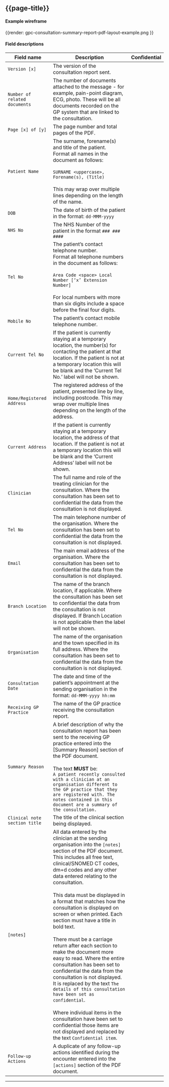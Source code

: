 ## {{page-title}}

#### Example wireframe

<div class="nhsd-!t-margin-bottom-8 nhsd-t-text-align-center">
{{render: gpc-consultation-summary-report-pdf-layout-example.png }}
</div>

#### Field descriptions

<table data-responsive>
  <thead>
    <tr>
      <th data-no-sort>Field name</th>
      <th data-no-sort>Description</th>
      <th data-no-sort>Confidential</th>
    </tr>
  </thead>
  <tbody>
    <tr>
      <td><code>Version [x]</code></td>
      <td>The version of the consultation report sent.</td>
      <td style="text-align: center"><i class="fas fa-check text-success" /></td>
    </tr>
    <tr>
      <td><code>Number of related documents</code></td>
      <td>The number of documents attached to the message - for example, pain-point diagram, ECG, photo. These will be all documents recorded on the GP system that are linked to the consultation.</td>
      <td style="text-align: center"><i class="fas fa-check text-success" /></td>
    </tr>
    <tr>
      <td><code>Page [x] of [y]</code></td>
      <td>The page number and total pages of the PDF.</td>
      <td style="text-align: center"><i class="fas fa-check text-success" /></td>
    </tr>
    <tr>
      <td><code>Patient Name</code></td>
      <td>The surname, forename(s) and title of the patient. <br>Format all names in the document as follows:<br /><br /><code>SURNAME &lt;uppercase&gt;, Forename(s), (Title)</code><br /><br />This may wrap over multiple lines depending on the length of the name.</td>
      <td style="text-align: center"><i class="fas fa-check text-success" /></td>
    </tr>
    <tr>
      <td><code>DOB</code></td>
      <td>The date of birth of the patient in the format: <code>dd-MMM-yyyy</code></td>
      <td style="text-align: center"><i class="fas fa-check text-success" /></td>
    </tr>
    <tr>
      <td><code>NHS No</code></td>
      <td>The NHS Number of the patient in the format <code>### ### ####</code></td>
      <td style="text-align: center"><i class="fas fa-check text-success" /></td>
    </tr>
    <tr>
      <td><code>Tel No</code></td>
      <td>The patient’s contact telephone number.<br> Format all telephone numbers in the document as follows:<br /><br /><code>Area Code &lt;space&gt; Local Number [‘x’ Extension Number]</code> <br/><br />For local numbers with more than six digits include a space before the final four digits.</td>
      <td style="text-align: center"><i class="fas fa-check text-success" /></td>
    </tr>
    <tr>
      <td><code>Mobile No</code></td>
      <td>The patient’s contact mobile telephone number.</td>
      <td style="text-align: center"><i class="fas fa-check text-success" /></td>
    </tr>
    <tr>
      <td><code>Current Tel No</code></td>
      <td>If the patient is currently staying at a temporary location, the number(s) for contacting the patient at that location. If the patient is not at a temporary location this will be blank and the ‘Current Tel No.’ label will not be shown.</td>
      <td style="text-align: center"><i class="fas fa-check text-success" /></td>
    </tr>
    <tr>
      <td><code>Home/Registered Address</code></td>
      <td>The registered address of the patient, presented line by line, including postcode. This may wrap over multiple lines depending on the length of the address.</td>
      <td style="text-align: center"><i class="fas fa-check text-success" /></td>
    </tr>
    <tr>
      <td><code>Current Address</code></td>
      <td>If the patient is currently staying at a temporary location, the address of that location. If the patient is not at a temporary location this will be blank and the ‘Current Address’ label will not be shown.</td>
      <td style="text-align: center"><i class="fas fa-check text-success" /></td>
    </tr>
    <tr>
      <td><code>Clinician</code></td>
      <td>The full name and role of the treating clinician for the consultation. Where the consultation has been set to confidential the data from the consultation is not displayed.</td>
      <td style="text-align: center"><i class="fas fa-times text-danger" /></td>
    </tr>
    <tr>
      <td><code>Tel No</code></td>
      <td>The main telephone number of the organisation. Where the consultation has been set to confidential the data from the consultation is not displayed.</td>
      <td style="text-align: center"><i class="fas fa-times text-danger" /></td>
    </tr>
    <tr>
      <td><code>Email</code></td>
      <td>The main email address of the organisation. Where the consultation has been set to confidential the data from the consultation is not displayed.</td>
      <td style="text-align: center"><i class="fas fa-times text-danger" /></td>
    </tr>
    <tr>
      <td><code>Branch Location</code></td>
      <td>The name of the branch location, if applicable. Where the consultation has been set to confidential the data from the consultation is not displayed. If Branch Location is not applicable then the label will not be shown.</td>
      <td style="text-align: center"><i class="fas fa-times text-danger" /></td>
    </tr>
    <tr>
      <td><code>Organisation</code></td>
      <td>The name of the organisation and the town specified in its full address. Where the consultation has been set to confidential the data from the consultation is not displayed.</td>
      <td style="text-align: center"><i class="fas fa-times text-danger" /></td>
    </tr>
    <tr>
      <td><code>Consultation Date</code></td>
      <td>The date and time of the patient’s appointment at the sending organisation in the format: <code>dd-MMM-yyyy hh:mm</code></td>
      <td style="text-align: center"><i class="fas fa-check text-success" /></td>
    </tr>
    <tr>
      <td><code>Receiving GP Practice</code></td>
      <td>The name of the GP practice receiving the consultation report.</td>
      <td style="text-align: center"><i class="fas fa-check text-success" /></td>
    </tr>
    <tr>
      <td><code>Summary Reason</code></td>
      <td>A brief description of why the consultation report has been sent to the receiving GP practice entered into the [Summary Reason] section of the PDF document.<br /><br /> The text <strong>MUST</strong> be:<br /><code>A patient recently consulted with a clinician at an organisation different to the GP practice that they are registered with. The notes contained in this document are a summary of the consultation.</code></td>
      <td style="text-align: center"><i class="fas fa-times text-danger" /></td>
    </tr>
    <tr>
      <td><code>Clinical note section title</code></td>
      <td>The title of the clinical section being displayed.</td>
      <td style="text-align: center"><i class="fas fa-check text-success" /></td>
    </tr>
    <tr>
      <td><code>[notes]</code></td>
      <td>All data entered by the clinician at the sending organisation into the <code>[notes]</code> section of the PDF document. This includes all free text, clinical/SNOMED CT codes, dm+d codes and any other data entered relating to the consultation.<br /><br />This data must be displayed in a format that matches how the consultation is displayed on screen or when printed. Each section must have a title in bold text.<br /><br />There must be a carriage return after each section to make the document more easy to read. Where the entire consultation has been set to confidential the data from the consultation is not displayed. It is replaced by the text <code>The details of this consultation have been set as confidential</code>.<br /><br />Where individual items in the consultation have been set to confidential those items are not displayed and replaced by the text <code>Confidential item</code>.</td>
      <td style="text-align: center"><i class="fas fa-times text-danger" /></td>
    </tr>
    <tr>
      <td><code>Follow-up Actions</code></td>
      <td>A duplicate of any follow-up actions identified during the encounter entered into the <code>[actions]</code> section of the PDF document.</td>
      <td style="text-align: center"><i class="fas fa-times text-danger" /></td>
    </tr>
  </tbody>
</table>

---